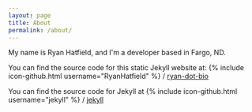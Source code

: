 ```yaml
---
layout: page
title: About
permalink: /about/
---
```


My name is Ryan Hatfield, and I'm a developer based in Fargo, ND.

You can find the source code for this static Jekyll website at:
{% include icon-github.html username="RyanHatfield" %} /
[ryan-dot-bio](https://github.com/RyanHatfield/ryan-dot-bio)

You can find the source code for Jekyll at
{% include icon-github.html username="jekyll" %} /
[jekyll](https://github.com/jekyll/jekyll)
